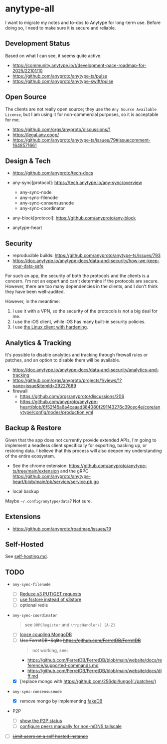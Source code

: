 # anytype-all

I want to migrate my notes and to-dos to Anytype for long-term use. Before doing so, I need to make sure it is secure and reliable.

## Development Status

Based on what I can see, it seems quite active.

- https://community.anytype.io/t/development-pace-roadmap-for-2025/22101/10
- https://github.com/anyproto/anytype-ts/pulse
- https://github.com/anyproto/anytype-swift/pulse

## Open Source

The clients are not really open source; they use the `Any Source Available License`, but I am using it for non-commercial purposes, so it is acceptable for me.

- https://github.com/orgs/anyproto/discussions/1
- https://legal.any.coop/
- https://github.com/anyproto/anytype-ts/issues/79#issuecomment-1648571661

## Design & Tech

- https://github.com/anyproto/tech-docs

- any-sync[protocol]: https://tech.anytype.io/any-sync/overview
  - any-sync-node
  - any-sync-filenode
  - any-sync-consensusnode
  - any-sync-coordinator
- any-block[protocol]: https://github.com/anyproto/any-block
- anytype-heart

## Security

- reproducible builds: https://github.com/anyproto/anytype-ts/issues/793
- https://doc.anytype.io/anytype-docs/data-and-security/how-we-keep-your-data-safe

For such an app, the security of both the protocols and the clients is a concern. I'm not an expert and can't determine if the protocols are secure. However, there are too many dependencies in the clients, and I don't think they have been well-audited.

However, in the meantime:

1. I use it with a VPN, so the security of the protocols is not a big deal for me.
2. I use the iOS client, while iOS has many built-in security policies.
3. I use [the Linux client with hardening](https://github.com/squalus/anytype-flake/issues/2).

## Analytics & Tracking

It's possible to disable analytics and tracking through firewall rules or patches, and an option to disable them will be available.

- https://doc.anytype.io/anytype-docs/data-and-security/analytics-and-tracking
- https://github.com/orgs/anyproto/projects/1/views/1?pane=issue&itemId=29227689
- firewall
  - https://github.com/orgs/anyproto/discussions/206
  - https://github.com/anyproto/anytype-heart/blob/6f52f45a6a4caaad384080f291f43276c39cec4e/core/anytype/config/nodes/production.yml

## Backup & Restore

Given that the app does not currently provide extended APIs, I'm going to implement a headless client specifically for exporting, backing up, or restoring data. I believe that this process will also deepen my understanding of the entire ecosystem.

- See the chrome extension: https://github.com/anyproto/anytype-ts/tree/main/extension and the gRPC https://github.com/anyproto/anytype-heart/blob/main/pb/service/service.pb.go

- local backup

Maybe `~/.config/anytype/data`? Not sure.

## Extensions

- https://github.com/anyproto/roadmap/issues/19

## Self-Hosted

See [self-hosting.md](./self-hosting.md).

## TODO

- `any-sync-filenode`

  - [ ] [Reduce s3 PUT/GET requests](https://github.com/anyproto/any-sync-filenode/issues/118)
  - [ ] [use fsstore instead of s3store](https://github.com/anyproto/any-sync-dockercompose/pull/78)
  - [ ] optional redis

- `any-sync-coordinator`

  > see `DRPCRegister` and `\*rpcHandler\) [A-Z]`

  - [ ] [loose coupling MongoDB](https://github.com/anyproto/any-sync-coordinator/issues/80)
  - [ ] ~~Use FerretDB+Sqlite https://github.com/FerretDB/FerretDB~~
    > not working, see:
    - https://github.com/FerretDB/FerretDB/blob/main/website/docs/reference/supported-commands.md
    - https://github.com/FerretDB/FerretDB/blob/main/website/docs/diff.md
  - [x] [replace mongo with https://github.com/256dpi/lungo](./patches/)

- `any-sync-consensusnode`

  - [x] remove mongo by implementing [fakeDB](./patches/)

- P2P

  - [ ] [show the P2P status](https://github.com/anyproto/anytype-heart/issues/1341)
  - [ ] [configure peers manually for non-mDNS tailscale](https://github.com/anyproto/anytype-heart/issues/1341)

- [ ] ~~[Limit users on a self hosted instance](https://github.com/orgs/anyproto/discussions/193)~~
